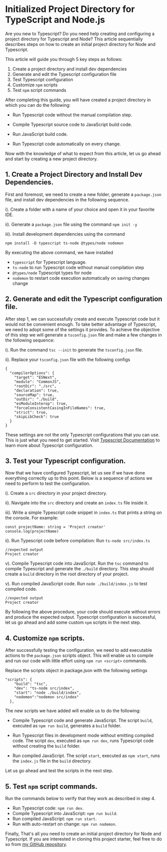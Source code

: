 # Initialized Project Directory for TypeScript and Node.js

Are you new to Typescript? Do you need help creating and configuring a project directory for Typescript and Node? This article sequentially describes steps on how to create an initial project directory for Node and Typescript.

This article will guide you through 5 key steps as follows:

1. Create a project directory and install dev dependencies
2. Generate and edit the Typescript configuration file
3. Test Typescript configuration
4. Customize `npm` scripts
5. Test `npm` script commands

After completing this guide, you will have created a project directory in which you can do the following:

 - Run Typescript code without the manual compilation step.

 - Compile Typescript source code to JavaScript build code.

 - Run JavaScript build code.

 - Run Typescript code automatically on every change.

Now with the knowledge of what to expect from this article, let us go ahead and start by creating a new project directory.

## 1. Create a Project Directory and Install Dev Dependencies.
First and foremost, we need to create a new folder, generate a `package.json` file, and install dev dependencies in the following sequence. 

i). Create a folder with a name of your choice and open it in your favorite IDE.

ii). Generate a `package.json` file using the command `npm init -y`

iii). Install development dependencies using the command

`npm install -D typescript ts-node @types/node nodemon`

By executing the above command, we have installed

- `typescript` for Typescript language.
- `ts-node` to run Typescript code without manual compilation step
- `@types/node` Typescript types for node
- `nodemon` to restart code execution automatically on saving changes change

## 2. Generate and edit the Typescript configuration file.
After step 1, we can successfully create and execute Typescript code but it would not be convenient enough. To take better advantage of Typescript, we need to adopt some of the settings it provides. To achieve the objective of this step we will generate a `tsconfig.json` file and make a few changes in the following sequence:

 i). Run the command `tsc --init` to generate the `tsconfig.json` file.

 ii). Replace your `tsconfig.json` file with the following configs
```
{
  "compilerOptions": {
    "target": "ESNext",                                  
    "module": "CommonJS",                               
    "rootDir": "./src",                                  
    "declaration": true,
    "sourceMap": true,
    "outDir": "./build",                                   
    "esModuleInterop": true,                             
    "forceConsistentCasingInFileNames": true,            
    "strict": true,                                      
    "skipLibCheck": true                                 
  }
}
```
These settings are not the only Typescript configurations that you can use. This is just what you need to get started. Visit [Typescript Documentation](https://www.typescriptlang.org/docs/handbook/tsconfig-json.html#:~:text=The%20tsconfig.json%20file%20specifies,compiler%20flags%20enabled%20by%20default.) to learn more about Typescript configuration.

## 3. Test your Typescript configuration.
Now that we have configured Typescript, let us see if we have done everything correctly up to this point. Below is a sequence of actions we need to perform to test the configuration.

i). Create a `src` directory in your project directory.

ii). Navigate into the `src` directory and create an `index.ts` file inside it.

iii). Write a simple Typescript code snippet in `index.ts` that prints a string on the console. For example:

```
const projectName: string = 'Project creator'
console.log(projectName)
```

ii). Run Typescript code before compilation: Run `ts-node src/index.ts`
```
//expected output
Project creator
```

v). Compile Typescript code into JavaScript. Run the `tsc` command to compile Typescript and generate the `./build` directory. This step should create a `build` directory in the root directory of your project.

v). Run compiled JavaScript code. Run `node ./build/index.js` to test compiled code.

```
//expected output
Project creator
```

By following the above procedure, your code should execute without errors and produce the expected output. Typescript configuration is successful, let us go ahead and add some custom `npm` scripts in the next step.

## 4. Customize `npm` scripts.
After successfully testing the configuration, we need to add executable actions to the `package.json` scripts object. This will enable us to compile and run our code with little effort using `npm run <script>` commands.
 
Replace the scripts object in package.json with the following settings
```
"scripts": {
    "build": "tsc",
    "dev": "ts-node src/index",
    "start": "node ./build/index",
    "nodemon":"nodemon src/index"
  },
```

The new scripts we have added will enable us to do the following:

- Compile Typescript code and generate JavaScript. The script `build`, executed as `npm run build`, generates a `build` folder.

- Run Typescript files in development mode without emitting compiled code. The script `dev`, executed as `npm run dev`, runs Typescript code without creating the `build` folder.

- Run compiled JavaScript. The script `start`, executed as `npm start`, runs the `index.js` file in the `build` directory. 

Let us go ahead and test the scripts in the next step.

## 5. Test `npm` script commands.
Run the commands below to verify that they work as described in step 4.

- Run Typescript code:  `npm run dev`.
- Compile Typescript into JavaScript: `npm run build`.
- Run compiled JavaScript: `npm run start`.
- Run with auto-restart on change: `npm run nodemon`.


Finally, That's all you need to create an initial project directory for Node and Typescript. If you are interested in cloning this project starter, feel free to do so from [my GitHub repository](https://github.com/GHOST-Aram/node-ts-starter/tree/main).
